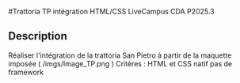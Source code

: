 #Trattoria
TP intégration HTML/CSS LiveCampus CDA P2025.3

## Description
Réaliser l'intégration de la trattoria San Pietro à partir de la maquette imposée ( /imgs/Image_TP.png )
Critères : HTML et CSS natif pas de framework


